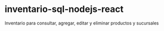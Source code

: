 # inventario-sql-nodejs-react
Inventario para consultar, agregar, editar y eliminar productos y sucursales


